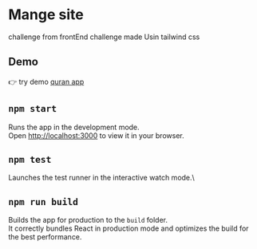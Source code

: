 # Mange site
challenge from frontEnd challenge made Usin tailwind css 

## Demo
:point_right: try demo [quran app](https://hosam8081.github.io/quran/)


## `npm start`

Runs the app in the development mode.\
Open [http://localhost:3000](http://localhost:3000) to view it in your browser.

## `npm test`
Launches the test runner in the interactive watch mode.\


## `npm run build`
Builds the app for production to the `build` folder.\
It correctly bundles React in production mode and optimizes the build for the best performance.


